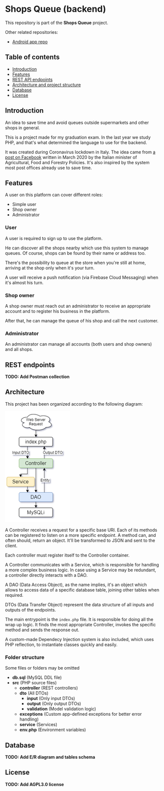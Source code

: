 # Shops Queue (backend)

This repository is part of the **Shops Queue** project.

Other related repositories:
- [Android app repo](https://github.com/simonesestito/shops-queue-android)

## Table of contents

- [Introduction](#introduction)
- [Features](#features)
- [REST API endpoints](#endpoints)
- [Architecture and project structure](#architecture)
- [Database](#database)
- [License](#license)

<a name="introduction"></a>
## Introduction

An idea to save time and avoid queues outside supermarkets and other shops in general.

This is a project made for my graduation exam.
In the last year we study PHP, and that's what determined the language to use for the backend.

It was created during Coronavirus lockdown in Italy. The idea came from [a post on Facebook](https://m.facebook.com/story.php?story_fbid=2814783488643375&id=310949775693438) written in March 2020 by the Italian minister of Agricultural, Food and Forestry Policies. It's also inspired by the system most post offices already use to save time.

<a name="features"></a>
## Features

A user on this platform can cover different roles:
- Simple user
- Shop owner
- Administrator

### User

A user is required to sign up to use the platform.

He can discover all the shops nearby which use this system to manage queues. Of course, shops can be found by their name or address too.

There's the possibility to queue at the store when you're still at home, arriving at the shop only when it's your turn.

A user will receive a push notification (via Firebase Cloud Messaging) when it's almost his turn.

### Shop owner

A shop owner must reach out an administrator to receive an appropriate account and to register his business in the platform.

After that, he can manage the queue of his shop and call the next customer.

### Administrator

An administrator can manage all accounts (both users and shop owners) and all shops.


<a name="endpoints"></a>
## REST endpoints

**TODO: Add Postman collection**

<a name="architecture"></a>
## Architecture

This project has been organized according to the following diagram:

![Architecture diagram](https://github.com/simonesestito/shops-queue-php/blob/master/graphics/architecture.png?raw=true)

A Controller receives a request for a specific base URI.
Each of its methods can be registered to listen on a more specific endpoint. A method can, and often should, return an object. It'll be transformed to JSON and sent to the client.

Each controller must register itself to the Controller container.

A Controller communicates with a Service, which is responsible for handling a more complex business logic. In case using a Service may be redundant, a controller directly interacts with a DAO.

A DAO (Data Access Object), as the name implies, it's an object which allows to access data of a specific database table, joining other tables when required.

DTOs (Data Transfer Object) represent the data structure of all inputs and outputs of the endpoints.

The main entrypoint is the `index.php` file. It is responsible for doing all the wrap up logic. It finds the most appropriate Controller, invokes the specific method and sends the response out.

A custom-made Dependecy Injection system is also included, which uses PHP reflection, to instantiate classes quickly and easily.

### Folder structure

Some files or folders may be omitted

- **db.sql** (MySQL DDL file)
- **src** (PHP source files)
  - **controller** (REST controllers)
  - **dto** (All DTOs)
    - **input** (Only input DTOs)
    - **output** (Only output DTOs)
    - **validation** (Model validation logic)
  - **exceptions** (Custom app-defined exceptions for better error handling)
  - **service** (Services)
  - **env.php** (Environment variables)

<a name="database"></a>
## Database

**TODO: Add E/R diagram and tables schema**

<a name="license"></a>
## License

**TODO: Add AGPL3.0 license**

